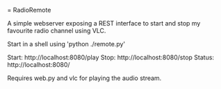 = RadioRemote

A simple webserver exposing a REST interface to start and stop my favourite radio channel using VLC. 

Start in a shell using 'python ./remote.py'

Start: http://localhost:8080/play 
Stop: http://localhost:8080/stop
Status: http://localhost:8080/

Requires web.py and vlc for playing the audio stream.